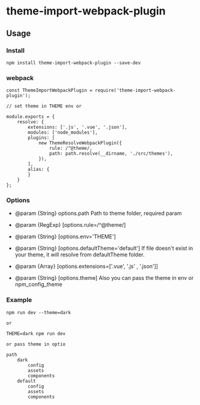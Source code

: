 # theme-import-webpack-plugin

## Usage

### Install
```
npm install theme-import-webpack-plugin --save-dev
```

### webpack
```
const ThemeImportWebpackPlugin = require('theme-import-webpack-plugin');

// set theme in THEME env or 

module.exports = {
    resolve: {
        extensions: ['.js', '.vue', '.json'],
        modules: ['node_modules'],
        plugins: [
            new ThemeResolveWebpackPlugin({
                rule: /^@theme/,
                path: path.resolve(__dirname, './src/themes'),
            }),
        ],
        alias: {
        }
    }
};

```

### Options

- @param {String} options.path Path to theme folder, required param

- @param {RegExp} [options.rule=/^@theme/]

- @param {String} [options.env='THEME']

- @param {String} [options.defaultTheme='default'] If file doesn't exist in your theme, it will resolve from defaultTheme folder.

- @param {Array} [options.extensions=['.vue', '.js' , '.json']]

- @param {String} [options.theme] Also you can pass the theme in env or npm_config_theme
### Example

```
npm run dev --theme=dark

or

THEME=dark npm run dev

or pass theme in optio
```

```
path
    dark
        config
        assets
        components
    default
        config
        assets
        components
```











